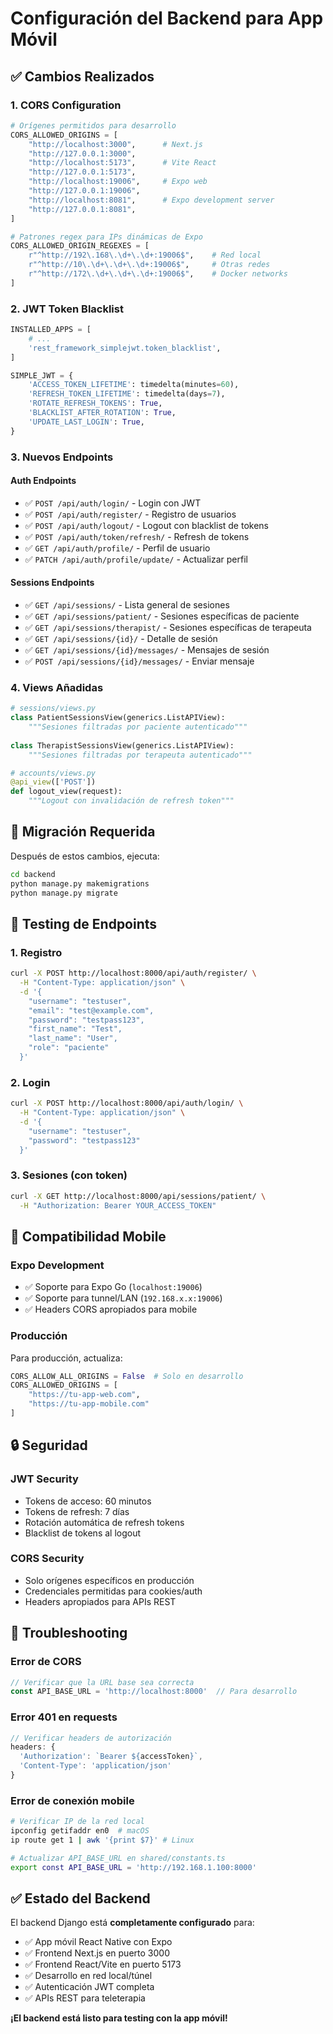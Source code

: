 # Configuración del Backend para App Móvil

## ✅ Cambios Realizados

### 1. CORS Configuration
```python
# Orígenes permitidos para desarrollo
CORS_ALLOWED_ORIGINS = [
    "http://localhost:3000",      # Next.js
    "http://127.0.0.1:3000",     
    "http://localhost:5173",      # Vite React
    "http://127.0.0.1:5173",     
    "http://localhost:19006",     # Expo web
    "http://127.0.0.1:19006",
    "http://localhost:8081",      # Expo development server
    "http://127.0.0.1:8081",
]

# Patrones regex para IPs dinámicas de Expo
CORS_ALLOWED_ORIGIN_REGEXES = [
    r"^http://192\.168\.\d+\.\d+:19006$",    # Red local
    r"^http://10\.\d+\.\d+\.\d+:19006$",     # Otras redes
    r"^http://172\.\d+\.\d+\.\d+:19006$",    # Docker networks
]
```

### 2. JWT Token Blacklist
```python
INSTALLED_APPS = [
    # ...
    'rest_framework_simplejwt.token_blacklist',
]

SIMPLE_JWT = {
    'ACCESS_TOKEN_LIFETIME': timedelta(minutes=60),
    'REFRESH_TOKEN_LIFETIME': timedelta(days=7),
    'ROTATE_REFRESH_TOKENS': True,
    'BLACKLIST_AFTER_ROTATION': True,
    'UPDATE_LAST_LOGIN': True,
}
```

### 3. Nuevos Endpoints

#### Auth Endpoints
- ✅ `POST /api/auth/login/` - Login con JWT
- ✅ `POST /api/auth/register/` - Registro de usuarios
- ✅ `POST /api/auth/logout/` - Logout con blacklist de tokens
- ✅ `POST /api/auth/token/refresh/` - Refresh de tokens
- ✅ `GET /api/auth/profile/` - Perfil de usuario
- ✅ `PATCH /api/auth/profile/update/` - Actualizar perfil

#### Sessions Endpoints
- ✅ `GET /api/sessions/` - Lista general de sesiones
- ✅ `GET /api/sessions/patient/` - Sesiones específicas de paciente
- ✅ `GET /api/sessions/therapist/` - Sesiones específicas de terapeuta
- ✅ `GET /api/sessions/{id}/` - Detalle de sesión
- ✅ `GET /api/sessions/{id}/messages/` - Mensajes de sesión
- ✅ `POST /api/sessions/{id}/messages/` - Enviar mensaje

### 4. Views Añadidas

```python
# sessions/views.py
class PatientSessionsView(generics.ListAPIView):
    """Sesiones filtradas por paciente autenticado"""
    
class TherapistSessionsView(generics.ListAPIView):
    """Sesiones filtradas por terapeuta autenticado"""

# accounts/views.py
@api_view(['POST'])
def logout_view(request):
    """Logout con invalidación de refresh token"""
```

## 🔄 Migración Requerida

Después de estos cambios, ejecuta:
```bash
cd backend
python manage.py makemigrations
python manage.py migrate
```

## 🧪 Testing de Endpoints

### 1. Registro
```bash
curl -X POST http://localhost:8000/api/auth/register/ \
  -H "Content-Type: application/json" \
  -d '{
    "username": "testuser",
    "email": "test@example.com",
    "password": "testpass123",
    "first_name": "Test",
    "last_name": "User",
    "role": "paciente"
  }'
```

### 2. Login
```bash
curl -X POST http://localhost:8000/api/auth/login/ \
  -H "Content-Type: application/json" \
  -d '{
    "username": "testuser",
    "password": "testpass123"
  }'
```

### 3. Sesiones (con token)
```bash
curl -X GET http://localhost:8000/api/sessions/patient/ \
  -H "Authorization: Bearer YOUR_ACCESS_TOKEN"
```

## 📱 Compatibilidad Mobile

### Expo Development
- ✅ Soporte para Expo Go (`localhost:19006`)
- ✅ Soporte para tunnel/LAN (`192.168.x.x:19006`)
- ✅ Headers CORS apropiados para mobile

### Producción
Para producción, actualiza:
```python
CORS_ALLOW_ALL_ORIGINS = False  # Solo en desarrollo
CORS_ALLOWED_ORIGINS = [
    "https://tu-app-web.com",
    "https://tu-app-mobile.com"
]
```

## 🔒 Seguridad

### JWT Security
- Tokens de acceso: 60 minutos
- Tokens de refresh: 7 días
- Rotación automática de refresh tokens
- Blacklist de tokens al logout

### CORS Security
- Solo orígenes específicos en producción
- Credenciales permitidas para cookies/auth
- Headers apropiados para APIs REST

## 🐛 Troubleshooting

### Error de CORS
```javascript
// Verificar que la URL base sea correcta
const API_BASE_URL = 'http://localhost:8000'  // Para desarrollo
```

### Error 401 en requests
```javascript
// Verificar headers de autorización
headers: {
  'Authorization': `Bearer ${accessToken}`,
  'Content-Type': 'application/json'
}
```

### Error de conexión mobile
```bash
# Verificar IP de la red local
ipconfig getifaddr en0  # macOS
ip route get 1 | awk '{print $7}' # Linux

# Actualizar API_BASE_URL en shared/constants.ts
export const API_BASE_URL = 'http://192.168.1.100:8000'
```

## ✅ Estado del Backend

El backend Django está **completamente configurado** para:
- ✅ App móvil React Native con Expo
- ✅ Frontend Next.js en puerto 3000  
- ✅ Frontend React/Vite en puerto 5173
- ✅ Desarrollo en red local/túnel
- ✅ Autenticación JWT completa
- ✅ APIs REST para teleterapia

**¡El backend está listo para testing con la app móvil!**